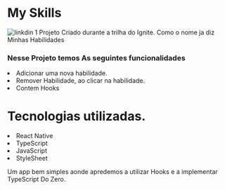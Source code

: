 # My Skills
![linkdin 1](https://user-images.githubusercontent.com/49276851/153923173-c1a03e62-eb2b-4d13-b06c-680ccc35d7c3.jpg)
Projeto Criado durante a trilha do Ignite.
Como o nome ja diz Minhas Habilidades


### Nesse Projeto temos As seguintes funcionalidades
<li> Adicionar uma nova habilidade. </li>
<li> Remover Habilidade, ao clicar na habilidade. </li>
<li> Contem Hooks </li>

# Tecnologias utilizadas.
<li> React Native </li>
<li> TypeScript </li>
<li> JavaScript </li>
<li> StyleSheet </li>

Um app bem simples aonde apredemos a utilizar Hooks e a implementar TypeScript Do Zero.

